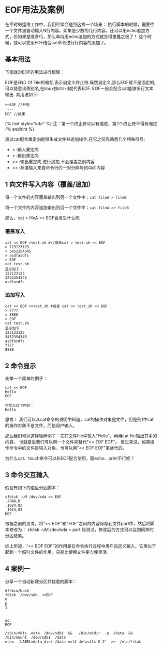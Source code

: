 # EOF用法及案例

在平时的运维工作中，我们经常会碰到这样一个场景： 执行脚本的时候，需要往一个文件里自动输入N行内容。如果是少数的几行内容，还可以用echo追加方式，但如果是很多行，那么单纯用echo追加的方式就显得愚蠢之极了！ 这个时候，就可以使用EOF结合cat命令进行行内容的追加了。

## 基本用法

下面就对EOF的用法进行梳理：&#x20;

EOF是END Of File的缩写,表示自定义终止符.既然自定义,那么EOF就不是固定的,可以随意设置别名,在linux按ctrl-d就代表EOF. EOF一般会配合cat能够多行文本输出. 其用法如下:&#x20;

```
<<EOF //开始 
.... 
EOF //结束
```

{% hint style="info" %}
注：第一个终止符可以有缩进，第2个终止符不得有缩进
{% endhint %}

通过cat配合重定向能够生成文件并追加操作,在它之前先熟悉几个特殊符号:

* < :输入重定向
* \> :输出重定向
* \>> :输出重定向,进行追加,不会覆盖之前内容
* << :标准输入来自命令行的一对分隔号的中间内容

## 1 向文件写入内容（覆盖/追加）

将一个文件的内容覆盖输出到另一个文件中：`cat fileA > fileB`

将一个文件的内容追加输出到另一个文件中：`cat fileA >> fileB`

那么，cat > fileA << EOF会发生什么呢

### 覆盖写入

```
cat << EOF >test.sh #//或者cat > test.sh << EOF
> 123123123
> 3452354345
> asdfasdfs
> EOF
cat test.sh
显示如下：
123123123
3452354345
asdfasdfs
```

### 追加写入

```
cat << EOF >>test.sh #或者 cat >> test.sh << EOF
> 7777
> 8888
> EOF
cat test.sh
显示如下
123123123
3452354345
asdfasdfs
7777
8888
```

## 2 命令显示

先举一个简单的例子：

```
cat << EOF
Hello
EOF

将显示以下内容：
Hello
```

思考： 我们可以从cat命令的说明中知道，cat的操作对象是文件，但是例1中cat的操作对象不是文件，而是用户输入。

那么我们可以这样理解例子：先在文件file中输入“Hello”，再用cat file输出其中的内容。 也就是说我们可以用一个文件来替代"<< EOF EOF"。 反过来说，如果操作命令中的文件是输入对象，也可以用"<< EOF EOF"来替代的。

为什么cat、touch命令可以和EOF配合使用，而echo、print不行呢？

## 3 命令交互输入

&#x20;假设有如下的磁盘分区脚本：

```
sfdisk -uM /dev/sda << EOF
,2048,b
,1024,83
,1024,83
EOF
```

根据之前的思考，将"<< EOF"和"EOF"之间的内容保存到文件part中，然后将脚本修改为： sfdisk -uM /dev/sda < part 经测试，修改后的方式可以达到同样的分区结果。

综上所述，“<< EOF EOF”的作用是在命令执行过程中用户自定义输入，它类似于起到一个临时文件的作用，只是比使用文件更方便灵活。

## 4 案例一

分享一个自动新建分区并挂载的脚本：

```
#!/bin/bash
fdisk  /dev/sdb  <<EOF
n
p
1
 
 
wq
EOF
 
/sbin/mkfs .ext4  /dev/sdb1  &&   /bin/mkdir  -p  /data  &&  /bin/mount  /dev/sdb1  /data
echo  'LABEL=data_disk /data ext4 defaults 0 2'  >>  /etc/fstab
```
